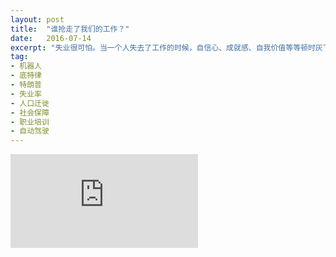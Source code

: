 ```yaml
---
layout: post
title:  "谁抢走了我们的工作？"
date:   2016-07-14
excerpt: "失业很可怕。当一个人失去了工作的时候，自信心、成就感、自我价值等等顿时灰飞烟灭。加州大学伯克利分校的一项调查显示，失业带来的痛苦，比失去亲人、受到人身伤害带来的痛苦还要剧烈。"
tag:
- 机器人
- 底特律
- 特朗普
- 失业率
- 人口迁徙
- 社会保障
- 职业培训
- 自动驾驶
---
```


<iframe id="article_iframe" src="https://zhuanlan.zhihu.com/p/21590010" frameborder="0" allowfullscreen onload="span();"></iframe>

<script>
function span() {
document.getElementById("article_iframe").width=document.getElementsByClassName("block-left")[0].offsetWidth*0.8;
document.getElementById("article_iframe").height=screen.height;
}
</script>
